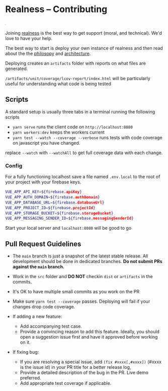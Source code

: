 # Realness – Contributing

![Realness](../src/style/icons.svg)

Joining [realness](https://realness.online) is the best way to get support (moral, and technical). We'd love to have your help.

The best way to start is deploy your own instance of realness and then read about the the [philosopy](philosophy.md) and [architecture](architecture.md).

Deploying creates an `artifacts` folder with reports on what files are generated.

`/artifacts/unit/coverage/lcov-report/index.html` will be particularly useful for understanding what code is being tested

## Scripts

A standard setup is usually three tabs in a terminal running the following scripts

- `yarn serve` runs the client code on `http://localhost:8080`
- `yarn workers:dev` keeps the workers current
- `yarn test --watch --coverage --verbose` runs tests with code coverage on javascript you have changed.

replace `--watch` with `--watchAll` to get full coverage data with each change.

### Config

For a fully functioning localhost save a file named `.env.local` to the root of your project with your firebase keys.

```bash
VUE_APP_API_KEY=${firebase.apiKey}
VUE_APP_AUTH_DOMAIN=${firebase.authDomain}
VUE_APP_DATABASE_URL=${firebase.databaseUrl}
VUE_APP_PROJECT_ID=${firebase.projectId}
VUE_APP_STORAGE_BUCKET=${firebase.storageBucket}
VUE_APP_MESSAGING_SENDER_ID=${firebase.messagingSenderId}
```

Start your local server and `localhost:8080` will be good to go

## Pull Request Guidelines

- The `main` branch is just a snapshot of the latest stable release. All development should be done in dedicated branches. **Do not submit PRs against the `main` branch.**

- Work in the `src` folder and **DO NOT** checkin `dist` or `artifacts` in the commits.

- It's OK to have multiple small commits as you work on the PR

- Make sure `yarn test --coverage` passes. Deploying will fail if your changes drop code coverage.

- If adding a new feature:

  - Add accompanying test case.
  - Provide a convincing reason to add this feature. Ideally, you should open a suggestion issue first and have it approved before working on it.

- If fixing bug:
  - If you are resolving a special issue, add `(fix #xxxx[,#xxxx])` (#xxxx is the issue id) in your PR title for a better release log,
  - Provide a detailed description of the bug in the PR. Live demo preferred.
  - Add appropriate test coverage if applicable.

